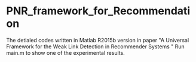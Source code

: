 # PNR_framework_for_Recommendation
The detialed codes written in Matlab R2015b version in paper "A Universal Framework for the Weak Link Detection in Recommender Systems "
Run main.m to show one of the experimental results.
